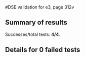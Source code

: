 #DSE validation for e3, page 312v

## Summary of results

Successes/total tests: **4/4**.

## Details for 0 failed tests



